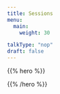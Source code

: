 ```yaml
---
title: Sessions
menu:
  main:
    weight: 30

talkType: "nop"
draft: false    
---
```


{{% hero %}}

<!-- TODO: filter and search -->

{{% /hero %}}

